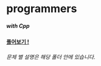 # programmers
##### with *Cpp*

**[풀어보기 !](https://programmers.co.kr/learn/challenges)**

  ###### 문제 별 설명은 해당 폴더 안에 있습니다.
